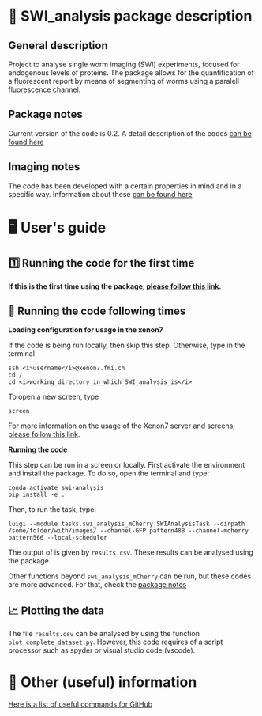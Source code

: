 # 🐛 SWI_analysis package description
## General description
Project to analyse single worm imaging (SWI) experiments, focused for endogenous levels of proteins. The package allows for the quantification of a fluorescent report by means of segmenting of worms using a paralell fluorescence channel.

## Package notes
Current version of the code is 0.2. A detail description of the codes [can be found here](docs/package_notes.md)

## Imaging notes
The code has been developed with a certain properties in mind and in a specific way. Information about these [can be found here](docs/imaging_noes.md)

# 🖥️ User's guide
## 1️⃣ Running the code for the first time
**If this is the first time using the package, [please follow this link](docs/first_time.md).**

## 📆 Running the code following times
**Loading configuration for usage in the xenon7**

If the code is being run locally, then skip this step. Otherwise, type in the terminal
```
ssh <i>username</i>@xenon7.fmi.ch
cd /
cd <i>working_directory_in_which_SWI_analysis_is</i>
```
To open a new screen, type
```
screen
```
For more information on the usage of the Xenon7 server and screens, [please follow this link](docs/xenon7.md).

**Running the code**

This step can be run in a screen or locally. First activate the environment and install the package. To do so, open the terminal and type:
```
conda activate swi-analysis
pip install -e .
```
Then, to run the task, type:
```
luigi --module tasks.swi_analysis_mCherry SWIAnalysisTask --dirpath /some/folder/with/images/ --channel-GFP pattern488 --channel-mcherry pattern566 --local-scheduler
```
The output of is given by <code>results.csv</code>. These results can be analysed using the package.

Other functions beyond <code>swi_analysis_mCherry</code> can be run, but these codes are more advanced. For that, check the [package notes](docs/package_notes.md)

## 📈 Plotting the data
The file <code>results.csv</code> can be analysed by using the function <code>plot_complete_dataset.py</code>. However, this code requires of a script processor such as spyder or visual studio code (vscode).

# 🤔 Other (useful) information
[Here is a list of useful commands for GitHub](docs/github_usage.md)
